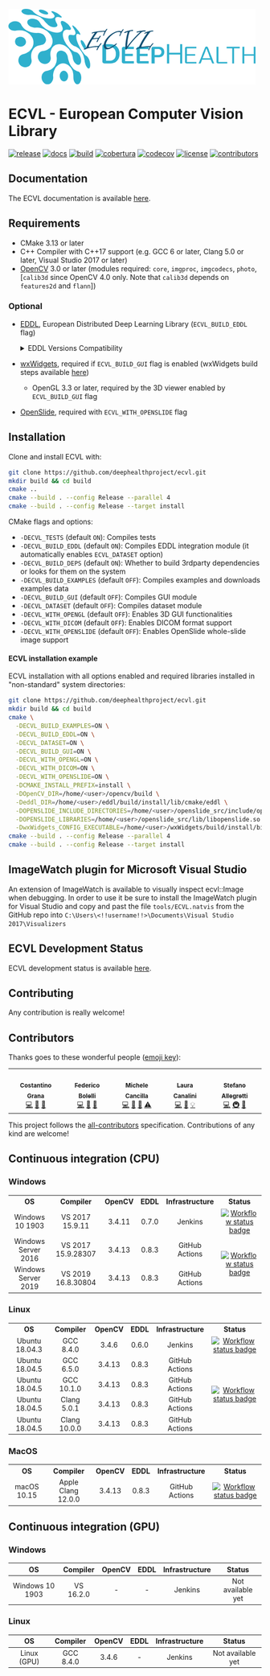 
![ECVL](doc/logo/DEEPHEALTH_doxygen_logo_reduced.png)
# ECVL - European Computer Vision Library 
[![release](https://img.shields.io/github/v/release/deephealthproject/ecvl)](https://github.com/deephealthproject/ecvl/releases/latest/)
[![docs](https://readthedocs.org/projects/pip/badge/?version=latest&style=flat)](https://deephealthproject.github.io/ecvl/)
[![build](https://jenkins-master-deephealth-unix01.ing.unimore.it/badge/job/DeepHealth/job/ecvl/job/master/linux_end)](#CI)
[![cobertura](https://img.shields.io/jenkins/coverage/cobertura?jobUrl=https%3A%2F%2Fjenkins-master-deephealth-unix01.ing.unimore.it%2Fjob%2FDeepHealth%2Fjob%2Fecvl%2Fjob%2Fmaster%2F&label=cobertura)](https://jenkins-master-deephealth-unix01.ing.unimore.it/job/DeepHealth/job/ecvl/job/master/cobertura/)
[![codecov](https://codecov.io/gh/deephealthproject/ecvl/branch/master/graph/badge.svg)](https://codecov.io/gh/deephealthproject/ecvl)
[![license](https://img.shields.io/github/license/deephealthproject/ecvl)](https://github.com/deephealthproject/ecvl/blob/master/LICENSE)<!-- ALL-CONTRIBUTORS-BADGE:START - Do not remove or modify this section -->
[![contributors](https://img.shields.io/badge/all_contributors-5-orange.svg?style=flat)](#contributors)
<!-- ALL-CONTRIBUTORS-BADGE:END -->

## Documentation

The ECVL documentation is available [here](https://deephealthproject.github.io/ecvl/).

## Requirements
- CMake 3.13 or later
- C++ Compiler with C++17 support (e.g. GCC 6 or later, Clang 5.0 or later, Visual Studio 2017 or later)
- [OpenCV](https://opencv.org) 3.0 or later (modules required: `core`, `imgproc`, `imgcodecs`, `photo`, [`calib3d` since OpenCV 4.0 only. Note that `calib3d` depends on `features2d` and `flann`])

### Optional
- [EDDL](https://github.com/deephealthproject/eddl), European Distributed Deep Learning Library (`ECVL_BUILD_EDDL` flag)
  <details>
  <summary>
    EDDL Versions Compatibility
  </summary>
  <table>
    <thead>
      <tr>
        <th>ECVL</th>
        <th>EDDL</th>
      </tr>
    </thead>
    <tbody>
      <tr>
        <td>0.3.5</td>
        <td>0.9.2b</td>
      </tr>
      <tr>
        <td>0.3.4</td>
        <td>0.9.1b</td>
      </tr>
      <tr>
        <td>0.3.3</td>
        <td>0.9.1b</td>
      </tr>
      <tr>
        <td>0.3.2</td>
        <td>0.9.1b</td>
      </tr>
      <tr>
        <td>0.3.1</td>
        <td>0.8.3</td>
      </tr>
      <tr>
        <td>0.3.0</td>
        <td>0.8.0</td>
      </tr>
      <tr>
        <td>0.2.3</td>
        <td>0.6.0</td>
      </tr>
      <tr>
        <td>0.2.2</td>
        <td>0.6.0</td>
      </tr>
      <tr>
        <td>0.2.1</td>
        <td>0.4.3</td>
      </tr>
      <tr>
        <td>0.2.0</td>
        <td>0.4.3</td>
      </tr>
      <tr>
        <td>0.1.1</td>
        <td>0.4.2</td>
      </tr>
      <tr>
        <td>0.1.0</td>
        <td>0.3.1</td>
      </tr>
    </tbody>
  </table>
  </details>

- [wxWidgets](https://www.wxwidgets.org/), required if `ECVL_BUILD_GUI` flag is enabled (wxWidgets build steps available [here](https://github.com/deephealthproject/ecvl-applications/blob/master/README.md))
  - OpenGL 3.3 or later, required by the 3D viewer enabled by `ECVL_BUILD_GUI` flag
- [OpenSlide](https://github.com/openslide/openslide), required with `ECVL_WITH_OPENSLIDE` flag

## Installation
Clone and install ECVL with:
```bash
git clone https://github.com/deephealthproject/ecvl.git
mkdir build && cd build
cmake ..
cmake --build . --config Release --parallel 4
cmake --build . --config Release --target install
```

CMake flags and options:
- `-DECVL_TESTS` (default `ON`): Compiles tests
- `-DECVL_BUILD_EDDL` (default `ON`): Compiles EDDL integration module (it automatically enables `ECVL_DATASET` option)
- `-DECVL_BUILD_DEPS` (default `ON`): Whether to build 3rdparty dependencies or looks for them on the system
- `-DECVL_BUILD_EXAMPLES` (default `OFF`): Compiles examples and downloads examples data 
- `-DECVL_BUILD_GUI` (default `OFF`): Compiles GUI module
- `-DECVL_DATASET` (default `OFF`): Compiles dataset module
- `-DECVL_WITH_OPENGL` (default `OFF`): Enables 3D GUI functionalities
- `-DECVL_WITH_DICOM` (default `OFF`): Enables DICOM format support
- `-DECVL_WITH_OPENSLIDE` (default `OFF`): Enables OpenSlide whole-slide image support

#### ECVL installation example
ECVL installation with all options enabled and required libraries installed in "non-standard" system directories:
```bash
git clone https://github.com/deephealthproject/ecvl.git
mkdir build && cd build
cmake \
  -DECVL_BUILD_EXAMPLES=ON \
  -DECVL_BUILD_EDDL=ON \
  -DECVL_DATASET=ON \
  -DECVL_BUILD_GUI=ON \
  -DECVL_WITH_OPENGL=ON \
  -DECVL_WITH_DICOM=ON \
  -DECVL_WITH_OPENSLIDE=ON \
  -DCMAKE_INSTALL_PREFIX=install \
  -DOpenCV_DIR=/home/<user>/opencv/build \
  -Deddl_DIR=/home/<user>/eddl/build/install/lib/cmake/eddl \
  -DOPENSLIDE_INCLUDE_DIRECTORIES=/home/<user>/openslide_src/include/openslide \
  -DOPENSLIDE_LIBRARIES=/home/<user>/openslide_src/lib/libopenslide.so \
  -DwxWidgets_CONFIG_EXECUTABLE=/home/<user>/wxWidgets/build/install/bin/wx-config ..
cmake --build . --config Release --parallel 4
cmake --build . --config Release --target install
```

## ImageWatch plugin for Microsoft Visual Studio

An extension of ImageWatch is available to visually inspect ecvl::Image when debugging. In order to use it be sure to install the ImageWatch plugin for Visual Studio and copy and past the file ```tools/ECVL.natvis``` from the GitHub repo into ```C:\Users\<!!username!!>\Documents\Visual Studio 2017\Visualizers```

## ECVL Development Status

ECVL development status is available [here](PROGRESS.md).

## Contributing

Any contribution is really welcome!

## Contributors

Thanks goes to these wonderful people ([emoji key](https://allcontributors.org/docs/en/emoji-key)):

<!-- ALL-CONTRIBUTORS-LIST:START - Do not remove or modify this section -->
<!-- prettier-ignore-start -->
<!-- markdownlint-disable -->
<table>
  <tr>
    <td align="center"><a href="https://github.com/CostantinoGrana"><img src="https://avatars2.githubusercontent.com/u/18437151?v=1" width="100px;" alt=""/><br /><sub><b>Costantino Grana</b></sub></a><br /><a href="https://github.com/deephealthproject/ecvl/commits?author=CostantinoGrana" title="Code">💻</a> <a href="#ideas-CostantinoGrana" title="Ideas, Planning, & Feedback">🤔</a> <a href="#tool-CostantinoGrana" title="Tools">🔧</a></td>
    <td align="center"><a href="https://github.com/prittt"><img src="https://avatars.githubusercontent.com/u/6863130?v=1" width="100px;" alt=""/><br /><sub><b>Federico Bolelli</b></sub></a><br /><a href="https://github.com/deephealthproject/ecvl/commits?author=prittt" title="Code">💻</a> <a href="https://github.com/deephealthproject/ecvl/commits?author=prittt" title="Documentation">📖</a> <a href="#tool-prittt" title="Tools">🔧</a></td>
    <td align="center"><a href="https://github.com/MicheleCancilla"><img src="https://avatars2.githubusercontent.com/u/22983812?v=1" width="100px;" alt=""/><br /><sub><b>Michele Cancilla</b></sub></a><br /><a href="https://github.com/deephealthproject/ecvl/commits?author=MicheleCancilla" title="Code">💻</a> <a href="https://github.com/deephealthproject/ecvl/pulls?q=is%3Apr+reviewed-by%3AMicheleCancilla" title="Reviewed Pull Requests">👀</a> <a href="#tool-MicheleCancilla" title="Tools">🔧</a> <a href="https://github.com/deephealthproject/ecvl/commits?author=MicheleCancilla" title="Tests">⚠️</a></td>
    <td align="center"><a href="https://github.com/lauracanalini"><img src="https://avatars.githubusercontent.com/u/44258837?v=1" width="100px;" alt=""/><br /><sub><b>Laura Canalini</b></sub></a><br /><a href="https://github.com/deephealthproject/ecvl/commits?author=lauracanalini" title="Code">💻</a> <a href="https://github.com/deephealthproject/ecvl/pulls?q=is%3Apr+reviewed-by%3Alauracanalini" title="Reviewed Pull Requests">👀</a> <a href="#example-lauracanalini" title="Examples">💡</a></td>
    <td align="center"><a href="https://github.com/stal12"><img src="https://avatars2.githubusercontent.com/u/34423515?v=1" width="100px;" alt=""/><br /><sub><b>Stefano Allegretti</b></sub></a><br /><a href="https://github.com/deephealthproject/ecvl/commits?author=stal12" title="Code">💻</a> <a href="#infra-stal12" title="Infrastructure (Hosting, Build-Tools, etc)">🚇</a> <a href="#tool-stal12" title="Tools">🔧</a></td>
  </tr>
</table>

<!-- markdownlint-enable -->
<!-- prettier-ignore-end -->
<!-- ALL-CONTRIBUTORS-LIST:END -->

This project follows the [all-contributors](https://allcontributors.org) specification.
Contributions of any kind are welcome!

## <a name="CI">Continuous integration (CPU)</a>

### Windows

<table>
  <tr>
    <th style="text-align:center">OS</th>
    <th style="text-align:center">Compiler</th>
    <th style="text-align:center">OpenCV</th>
    <th style="text-align:center">EDDL</th>
    <th style="text-align:center">Infrastructure</th>
    <th style="text-align:center">Status</th>
  </tr> 
  <tr>
    <td style="text-align:center">Windows 10 1903</td>
    <td style="text-align:center">VS 2017 15.9.11</td>
    <td style="text-align:center">3.4.11 </td>
    <td style="text-align:center">0.7.0</td>
    <td style="text-align:center">Jenkins</td>
    <td style="text-align:center"><a href="https://jenkins-master-deephealth-unix01.ing.unimore.it/job/DeepHealth/job/ecvl/job/master"><img src="https://jenkins-master-deephealth-unix01.ing.unimore.it/badge/job/DeepHealth/job/ecvl/job/master/windows_end" alt="Workflow status badge" loading="lazy" height="20"></a></td>
  </tr>
  <tr>
    <td style="text-align:center">Windows Server 2016</td>
    <td style="text-align:center">VS 2017 15.9.28307</td>
    <td style="text-align:center">3.4.13</td>
    <td style="text-align:center">0.8.3</td>
    <td style="text-align:center">GitHub Actions</td>
    <td style="text-align:center" rowspan="2"><a href="https://github.com/deephealthproject/ecvl/actions?query=workflow%3Awindows"><img src="https://github.com/deephealthproject/ecvl/workflows/windows/badge.svg" alt="Workflow status badge" loading="lazy" height="20"></a></td>
  </tr>
  <tr>
    <td style="text-align:center">Windows Server 2019</td>
    <td style="text-align:center">VS 2019 16.8.30804</td>
    <td style="text-align:center">3.4.13</td>
    <td style="text-align:center">0.8.3</td>
    <td style="text-align:center">GitHub Actions</td>
  </tr>
</table>

### Linux

<table>
  <tr>
    <th style="text-align:center">OS</th>
    <th style="text-align:center">Compiler</th>
    <th style="text-align:center">OpenCV</th>
    <th style="text-align:center">EDDL</th>
    <th style="text-align:center">Infrastructure</th>
    <th style="text-align:center">Status</th>
  </tr> 
  <tr>
    <td style="text-align:center">Ubuntu 18.04.3</td>
    <td style="text-align:center">GCC 8.4.0</td>
    <td style="text-align:center">3.4.6</td>
    <td style="text-align:center">0.6.0</td>
    <td style="text-align:center">Jenkins</td>
    <td style="text-align:center"><a href="https://jenkins-master-deephealth-unix01.ing.unimore.it/job/DeepHealth/job/ecvl/job/master"><img src="https://jenkins-master-deephealth-unix01.ing.unimore.it/badge/job/DeepHealth/job/ecvl/job/master/linux_end" alt="Workflow status badge" loading="lazy" height="20"></a></td>
  </tr>
  <tr>
    <td style="text-align:center">Ubuntu 18.04.5</td>
    <td style="text-align:center">GCC 6.5.0</td>
    <td style="text-align:center">3.4.13</td>
    <td style="text-align:center">0.8.3</td>
    <td style="text-align:center">GitHub Actions</td>
    <td style="text-align:center" rowspan="4"><a href="https://github.com/deephealthproject/ecvl/actions?query=workflow%3Alinux"><img src="https://github.com/deephealthproject/ecvl/workflows/linux/badge.svg" alt="Workflow status badge" loading="lazy" height="20"></a></td>
  </tr>
  <tr>
    <td style="text-align:center">Ubuntu 18.04.5</td>
    <td style="text-align:center">GCC 10.1.0</td>
    <td style="text-align:center">3.4.13</td>
    <td style="text-align:center">0.8.3</td>
    <td style="text-align:center">GitHub Actions</td>
  </tr>
  <tr>
    <td style="text-align:center">Ubuntu 18.04.5</td>
    <td style="text-align:center">Clang 5.0.1</td>
    <td style="text-align:center">3.4.13</td>
    <td style="text-align:center">0.8.3</td>
    <td style="text-align:center">GitHub Actions</td>
  </tr>
  <tr>
    <td style="text-align:center">Ubuntu 18.04.5</td>
    <td style="text-align:center">Clang 10.0.0</td>
    <td style="text-align:center">3.4.13</td>
    <td style="text-align:center">0.8.3</td>
    <td style="text-align:center">GitHub Actions</td>
  </tr>
</table>



### MacOS

<table>
  <tr>
    <th style="text-align:center">OS</th>
    <th style="text-align:center">Compiler</th>
    <th style="text-align:center">OpenCV</th>
    <th style="text-align:center">EDDL</th>
    <th style="text-align:center">Infrastructure</th>
    <th style="text-align:center">Status</th>
  </tr> 
  <tr>
    <td style="text-align:center">macOS 10.15</td>
    <td style="text-align:center">Apple Clang 12.0.0</td>
    <td style="text-align:center">3.4.13</td>
    <td style="text-align:center">0.8.3</td>
    <td style="text-align:center">GitHub Actions</td>
    <td style="text-align:center" rowspan="4"><a href="https://github.com/deephealthproject/ecvl/actions?query=workflow%3Amacos"><img src="https://github.com/deephealthproject/ecvl/workflows/macos/badge.svg" alt="Workflow status badge" loading="lazy" height="20"></a></td>
  </tr>
</table>


## <a name="CI">Continuous integration (GPU)</a> 

### Windows

|   OS    |  Compiler  | OpenCV | EDDL |Infrastructure | Status | 
|:-------:|:----------:|:------:|:------:|:------:|:------:|
| Windows 10 1903 | VS 16.2.0 | - | - | Jenkins |  Not available yet        |

### Linux

|   OS    |  Compiler  | OpenCV | EDDL | Infrastructure | Status | 
|:-------:|:----------:|:------:|:------:|:------:|:------:|
| Linux (GPU)   | GCC 8.4.0  | 3.4.6  | - | Jenkins | Not available yet        |

